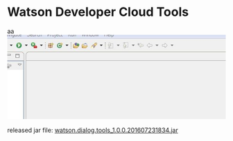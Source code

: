 # Watson Developer Cloud Tools
aa
![test](images/test.JPG)

released jar file: [watson.dialog.tools_1.0.0.201607231834.jar](http://takahiro-joukou.github.io/WatsonDeveloperCloudTools/documents/jars/watson.dialog.tools_1.0.0.201607231834.jar "download plugin jars")
